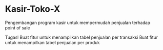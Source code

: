 # Kasir-Toko-X
Pengembangan program kasir untuk mempermudah penjualan terhadap point of sale

Tugas!
Buat fitur untuk menampilkan tabel penjualan per transaksi
Buat fitur untuk menampilkan tabel penjualan per produk
